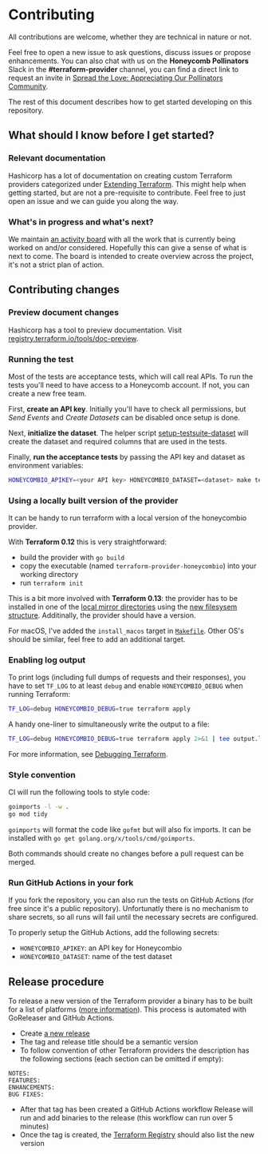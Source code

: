 # Contributing

All contributions are welcome, whether they are technical in nature or not.

Feel free to open a new issue to ask questions, discuss issues or propose enhancements. You can also chat with us on the **Honeycomb Pollinators** Slack in the **#terraform-provider** channel, you can find a direct link to request an invite in [Spread the Love: Appreciating Our Pollinators Community](https://www.honeycomb.io/blog/spread-the-love-appreciating-our-pollinators-community/).

The rest of this document describes how to get started developing on this repository.

## What should I know before I get started?

### Relevant documentation

Hashicorp has a lot of documentation on creating custom Terraform providers categorized under [Extending Terraform](https://www.terraform.io/docs/extend/index.html). This might help when getting started, but are not a pre-requisite to contribute. Feel free to just open an issue and we can guide you along the way.

### What's in progress and what's next?

We maintain [an activity board](https://github.com/honeycombio/terraform-provider-honeycombio/projects/1) with all the work that is currently being worked on and/or considered. Hopefully this can give a sense of what is next to come. The board is intended to create overview across the project, it's not a strict plan of action.

## Contributing changes

### Preview document changes

Hashicorp has a tool to preview documentation. Visit [registry.terraform.io/tools/doc-preview](https://registry.terraform.io/tools/doc-preview).

### Running the test

Most of the tests are acceptance tests, which will call real APIs. To run the tests you'll need to have access to a Honeycomb account. If not, you can create a new free team.

First, **create an API key**. Initially you'll have to check all permissions, but _Send Events_ and _Create Datasets_ can be disabled once setup is done.

Next, **initialize the dataset**. The helper script [setup-testsuite-dataset](scripts/setup-testsuite-dataset) will create the dataset and required columns that are used in the tests.

Finally, **run the acceptance tests** by passing the API key and dataset as environment variables:

```sh
HONEYCOMBIO_APIKEY=<your API key> HONEYCOMBIO_DATASET=<dataset> make testacc
```

### Using a locally built version of the provider

It can be handy to run terraform with a local version of the honeycombio provider.

With **Terraform 0.12** this is very straightforward:

- build the provider with `go build`
- copy the executable (named `terraform-provider-honeycombio`) into your working directory
- run `terraform init`

This is a bit more involved with **Terraform 0.13**: the provider has to be installed in one of the [local mirror directories](https://www.terraform.io/docs/commands/cli-config.html#implied-local-mirror-directories) using the [new filesysem structure](https://www.terraform.io/upgrade-guides/0-13.html#new-filesystem-layout-for-local-copies-of-providers). Additinally, the provider should have a version.

For macOS, I've added the `install_macos` target in [`Makefile`](Makefile). Other OS's should be similar, feel free to add an additional target.

### Enabling log output

To print logs (including full dumps of requests and their responses), you have to set `TF_LOG` to at least `debug` and enable `HONEYCOMBIO_DEBUG` when running Terraform:

```sh
TF_LOG=debug HONEYCOMBIO_DEBUG=true terraform apply
```

A handy one-liner to simultaneously write the output to a file:

```sh
TF_LOG=debug HONEYCOMBIO_DEBUG=true terraform apply 2>&1 | tee output.log
```

For more information, see [Debugging Terraform](https://www.terraform.io/docs/internals/debugging.html).

### Style convention

CI will run the following tools to style code:

```sh
goimports -l -w .
go mod tidy
```

`goimports` will format the code like `gofmt` but will also fix imports. It can be installed with `go get golang.org/x/tools/cmd/goimports`.

Both commands should create no changes before a pull request can be merged.

### Run GitHub Actions in your fork

If you fork the repository, you can also run the tests on GitHub Actions (for free since it's a public repository). Unfortunatly there is no mechanism to share secrets, so all runs will fail until the necessary secrets are configured.

To properly setup the GitHub Actions, add the following secrets:

- `HONEYCOMBIO_APIKEY`: an API key for Honeycombio
- `HONEYCOMBIO_DATASET`: name of the test dataset

## Release procedure

To release a new version of the Terraform provider a binary has to be built for a list of platforms ([more information](https://www.terraform.io/docs/registry/providers/publishing.html#creating-a-github-release)). This process is automated with GoReleaser and GitHub Actions.

- Create [a new release](https://github.com/honeycombio/terraform-provider-honeycombio/releases/new)
- The tag and release title should be a semantic version
- To follow convention of other Terraform providers the description has the following sections (each section can be omitted if empty):

```text
NOTES:
FEATURES:
ENHANCEMENTS:
BUG FIXES:
```

- After that tag has been created a GitHub Actions workflow Release will run and add binaries to the release (this workflow can run over 5 minutes)
- Once the tag is created, the [Terraform Registry](https://registry.terraform.io/providers/honeycombio/honeycombio/latest) should also list the new version
